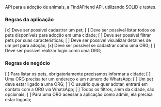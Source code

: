 API para a adoção de animais, a FindAFriend API, utilizando SOLID e testes.

### Regras da aplicação

  [x] Deve ser possível cadastrar um pet;
  [ ] Deve ser possível listar todos os pets disponíveis para adoção em uma cidade;
  [ ] Deve ser possível filtrar pets por suas características;
  [ ] Deve ser possível visualizar detalhes de um pet para adoção;
  [x] Deve ser possível se cadastrar como uma ORG;
  [ ] Deve ser possível realizar login como uma ORG;

### Regras de negócio

  [ ] Para listar os pets, obrigatoriamente precisamos informar a cidade;
  [ ] Uma ORG precisa ter um endereço e um número de WhatsApp;
  [ ] Um pet deve estar ligado a uma ORG;
  [ ] O usuário que quer adotar, entrará em contato com a ORG via WhatsApp;
  [ ] Todos os filtros, além da cidade, são opcionais;
  [ ] Para uma ORG acessar a aplicação como admin, ela precisa estar logada;